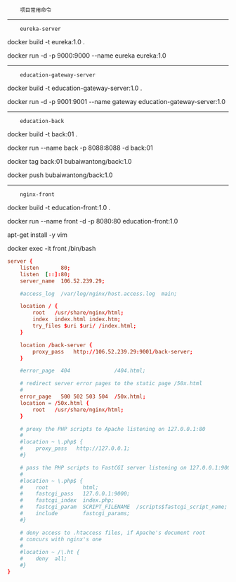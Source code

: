 		项目常用命令
-----------------------------------------------------------------	
		eureka-server

docker build  -t eureka:1.0 .

docker run -d -p 9000:9000  --name  eureka eureka:1.0


------------------------------------------------------------------
		education-gateway-server

docker build  -t education-gateway-server:1.0 .

docker run -d -p 9001:9001  --name  gateway education-gateway-server:1.0



------------------------------------------------------------------
		education-back

docker build  -t back:01 .

docker run --name back -p 8088:8088 -d back:01

docker tag back:01 bubaiwantong/back:1.0

docker push bubaiwantong/back:1.0





------------------------------------------------------------------
        nginx-front

docker build -t education-front:1.0 .

docker run --name front -d -p 8080:80  education-front:1.0

apt-get install -y vim

docker exec -it front  /bin/bash

```conf
server {
    listen       80;
    listen  [::]:80;
    server_name  106.52.239.29;

    #access_log  /var/log/nginx/host.access.log  main;

    location / {
        root   /usr/share/nginx/html;
        index  index.html index.htm;
        try_files $uri $uri/ /index.html;
    }

    location /back-server {
        proxy_pass   http://106.52.239.29:9001/back-server;
    }

    #error_page  404              /404.html;

    # redirect server error pages to the static page /50x.html
    #
    error_page   500 502 503 504  /50x.html;
    location = /50x.html {
        root   /usr/share/nginx/html;
    }

    # proxy the PHP scripts to Apache listening on 127.0.0.1:80
    #
    #location ~ \.php$ {
    #    proxy_pass   http://127.0.0.1;
    #}

    # pass the PHP scripts to FastCGI server listening on 127.0.0.1:9000
    #
    #location ~ \.php$ {
    #    root           html;
    #    fastcgi_pass   127.0.0.1:9000;
    #    fastcgi_index  index.php;
    #    fastcgi_param  SCRIPT_FILENAME  /scripts$fastcgi_script_name;
    #    include        fastcgi_params;
    #}

    # deny access to .htaccess files, if Apache's document root
    # concurs with nginx's one
    #
    #location ~ /\.ht {
    #    deny  all;
    #}
}

```